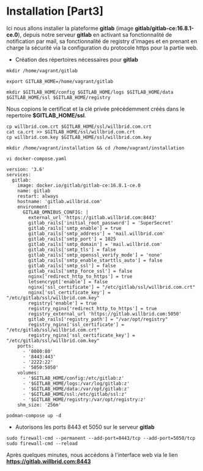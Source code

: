 # Installation [Part3]

Ici nous allons installer la plateforme **gitlab** (image **gitlab/gitlab-ce:16.8.1-ce.0**), depuis notre serveur **gitlab** en activant sa fonctionnalité de notification par mail, sa fonctionnalité de registry d'images et en prenant en charge la sécurité via la configuration du protocole https pour la partie web.

- Création des répertoires nécessaires pour **gitlab**

```
mkdir /home/vagrant/gitlab
```

```
export GITLAB_HOME=/home/vagrant/gitlab
```

```
mkdir $GITLAB_HOME/config $GITLAB_HOME/logs $GITLAB_HOME/data $GITLAB_HOME/ssl $GITLAB_HOME/registry
```

Nous copions le certificat et la clé privée précédemment créés dans le repertoire **$GITLAB_HOME/ssl**.

```
cp willbrid.com.crt $GITLAB_HOME/ssl/willbrid.com.crt
cat ca.crt >> $GITLAB_HOME/ssl/willbrid.com.crt
cp willbrid.com.key $GITLAB_HOME/ssl/willbrid.com.key
```

```
mkdir /home/vagrant/installation && cd /home/vagrant/installation
```

```
vi docker-compose.yaml
```

```
version: '3.6'
services:
  gitlab:
    image: docker.io/gitlab/gitlab-ce:16.8.1-ce.0
    name: gitlab
    restart: always
    hostname: 'gitlab.willbrid.com'
    environment:
      GITLAB_OMNIBUS_CONFIG: |
        external_url 'https://gitlab.willbrid.com:8443'
        gitlab_rails['initial_root_password'] = 'SuperSecret'
        gitlab_rails['smtp_enable'] = true
        gitlab_rails['smtp_address'] = 'mail.willbrid.com'
        gitlab_rails['smtp_port'] = 1025
        gitlab_rails['smtp_domain'] = 'mail.willbrid.com'
        gitlab_rails['smtp_tls'] = false
        gitlab_rails['smtp_openssl_verify_mode'] = 'none'
        gitlab_rails['smtp_enable_starttls_auto'] = false
        gitlab_rails['smtp_ssl'] = false
        gitlab_rails['smtp_force_ssl'] = false
        nginx['redirect_http_to_https'] = true
        letsencrypt['enable'] = false
        nginx['ssl_certificate'] = "/etc/gitlab/ssl/willbrid.com.crt"
        nginx['ssl_certificate_key'] = "/etc/gitlab/ssl/willbrid.com.key"
        registry['enable'] = true
        registry_nginx['redirect_http_to_https'] = true
        registry_external_url 'https://gitlab.willbrid.com:5050'
        gitlab_rails['registry_path'] = "/var/opt/registry"
        registry_nginx['ssl_certificate'] = "/etc/gitlab/ssl/willbrid.com.crt"
        registry_nginx['ssl_certificate_key'] = "/etc/gitlab/ssl/willbrid.com.key"
    ports:
      - '8080:80'
      - '8443:443'
      - '2222:22'
      - '5050:5050'
    volumes:
      - '$GITLAB_HOME/config:/etc/gitlab:z'
      - '$GITLAB_HOME/logs:/var/log/gitlab:z'
      - '$GITLAB_HOME/data:/var/opt/gitlab:z'
      - '$GITLAB_HOME/ssl:/etc/gitlab/ssl:z'
      - '$GITLAB_HOME/registry:/var/opt/registry:z'
    shm_size: '256m'
```

```
podman-compose up -d
```

- Autorisons les ports 8443 et 5050 sur le serveur **gitlab**

```
sudo firewall-cmd --permanent --add-port=8443/tcp --add-port=5050/tcp
sudo firewall-cmd --reload
```

Après quelques minutes, nous accédons à l'interface web via le lien **https://gitlab.willbrid.com:8443**